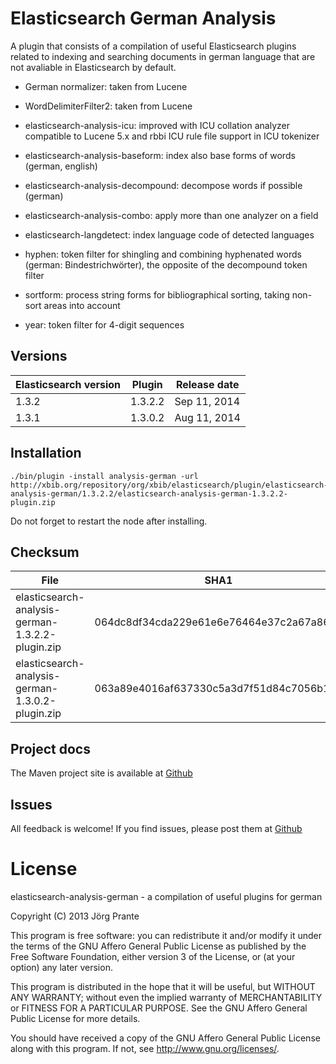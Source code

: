 # Elasticsearch German Analysis

A plugin that consists of a compilation of useful Elasticsearch plugins related to indexing and searching documents in german language that are not avaliable in Elasticsearch by default.

- German normalizer: taken from Lucene

- WordDelimiterFilter2: taken from Lucene

- elasticsearch-analysis-icu: improved with ICU collation analyzer compatible to Lucene 5.x and rbbi ICU rule file support in ICU tokenizer

- elasticsearch-analysis-baseform: index also base forms of words (german, english)

- elasticsearch-analysis-decompound: decompose words if possible (german) 

- elasticsearch-analysis-combo: apply more than one analyzer on a field

- elasticsearch-langdetect: index language code of detected languages

- hyphen: token filter for shingling and combining hyphenated words (german: Bindestrichwörter), the opposite of the decompound token filter

- sortform: process string forms for bibliographical sorting, taking non-sort areas into account

- year: token filter for 4-digit sequences

## Versions

| Elasticsearch version    | Plugin      | Release date |
| ------------------------ | ----------- | -------------|
| 1.3.2                    | 1.3.2.2     | Sep 11, 2014 |
| 1.3.1                    | 1.3.0.2     | Aug 11, 2014 |

## Installation

    ./bin/plugin -install analysis-german -url http://xbib.org/repository/org/xbib/elasticsearch/plugin/elasticsearch-analysis-german/1.3.2.2/elasticsearch-analysis-german-1.3.2.2-plugin.zip

Do not forget to restart the node after installing.

## Checksum

| File                                                 | SHA1                                     |
| ---------------------------------------------------- | -----------------------------------------|
| elasticsearch-analysis-german-1.3.2.2-plugin.zip     | 064dc8df34cda229e61e6e76464e37c2a67a865b |
| elasticsearch-analysis-german-1.3.0.2-plugin.zip     | 063a89e4016af637330c5a3d7f51d84c7056b182 |

## Project docs

The Maven project site is available at [Github](http://jprante.github.io/elasticsearch-analysis-german)

## Issues

All feedback is welcome! If you find issues, please post them at [Github](https://github.com/jprante/elasticsearch-analysis-german/issues)

# License

elasticsearch-analysis-german - a compilation of useful plugins for german

Copyright (C) 2013 Jörg Prante

This program is free software: you can redistribute it and/or modify
it under the terms of the GNU Affero General Public License as published by
the Free Software Foundation, either version 3 of the License, or
(at your option) any later version.

This program is distributed in the hope that it will be useful,
but WITHOUT ANY WARRANTY; without even the implied warranty of
MERCHANTABILITY or FITNESS FOR A PARTICULAR PURPOSE.  See the
GNU Affero General Public License for more details.

You should have received a copy of the GNU Affero General Public License
along with this program.  If not, see <http://www.gnu.org/licenses/>.